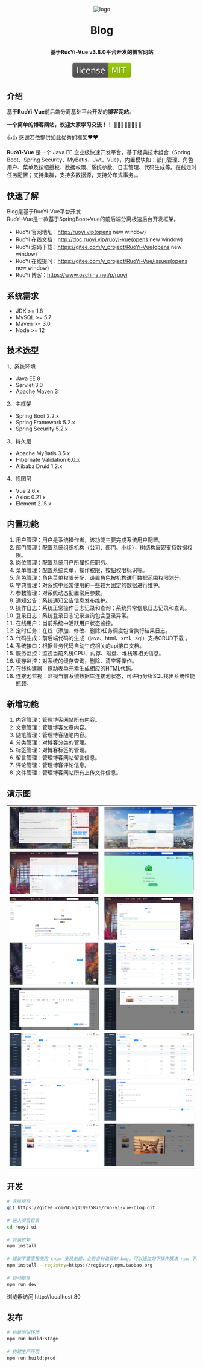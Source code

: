 <p align="center">
	<img alt="logo" src="ruoyi-ui/public/favicon.ico">
</p>
<h1 align="center" style="margin: 30px 0 30px; font-weight: bold;">Blog</h1>
<h4 align="center">基于RuoYi-Vue  v3.8.0平台开发的博客网站</h4>
<p align="center">
	<img src="ruoyi-ui/public/apistatus.svg"></a>
</p>


## 介绍

基于**RuoYi-Vue**前后端分离基础平台开发的**博客网站**。

**一个简单的博客网站，欢迎大家学习交流！！** 🤟🏻🤟🏻😊😊🎈🎈

👍👍 感谢若依提供如此优秀的框架❤️❤️ 

**RuoYi-Vue** 是一个 Java EE 企业级快速开发平台，基于经典技术组合（Spring Boot、Spring Security、MyBatis、Jwt、Vue），内置模块如：部门管理、角色用户、菜单及按钮授权、数据权限、系统参数、日志管理、代码生成等。在线定时任务配置；支持集群，支持多数据源，支持分布式事务。。

## 快速了解

Blog是基于RuoYi-Vue平台开发  
RuoYi-Vue是一款基于SpringBoot+Vue的前后端分离极速后台开发框架。

- RuoYi 官网地址：http://ruoyi.vip(opens new window)
- RuoYi 在线文档：http://doc.ruoyi.vip/ruoyi-vue(opens new window)
- RuoYi 源码下载：https://gitee.com/y_project/RuoYi-Vue(opens new window)
- RuoYi 在线提问：https://gitee.com/y_project/RuoYi-Vue/issues(opens new window)
- RuoYi 博客：https://www.oschina.net/p/ruoyi

## 系统需求

- JDK >= 1.8
- MySQL >= 5.7
- Maven >= 3.0
- Node >= 12

## 技术选型

1、系统环境

- Java EE 8
- Servlet 3.0
- Apache Maven 3

2、主框架

- Spring Boot 2.2.x
- Spring Framework 5.2.x
- Spring Security 5.2.x

3、持久层

- Apache MyBatis 3.5.x
- Hibernate Validation 6.0.x
- Alibaba Druid 1.2.x

4、视图层

- Vue 2.6.x
- Axios 0.21.x
- Element 2.15.x

## 内置功能

1.  用户管理：用户是系统操作者，该功能主要完成系统用户配置。
2.  部门管理：配置系统组织机构（公司、部门、小组），树结构展现支持数据权限。
3.  岗位管理：配置系统用户所属担任职务。
4.  菜单管理：配置系统菜单，操作权限，按钮权限标识等。
5.  角色管理：角色菜单权限分配、设置角色按机构进行数据范围权限划分。
6.  字典管理：对系统中经常使用的一些较为固定的数据进行维护。
7.  参数管理：对系统动态配置常用参数。
8.  通知公告：系统通知公告信息发布维护。
9.  操作日志：系统正常操作日志记录和查询；系统异常信息日志记录和查询。
10. 登录日志：系统登录日志记录查询包含登录异常。
11. 在线用户：当前系统中活跃用户状态监控。
12. 定时任务：在线（添加、修改、删除)任务调度包含执行结果日志。
13. 代码生成：前后端代码的生成（java、html、xml、sql）支持CRUD下载 。
14. 系统接口：根据业务代码自动生成相关的api接口文档。
15. 服务监控：监视当前系统CPU、内存、磁盘、堆栈等相关信息。
16. 缓存监控：对系统的缓存查询，删除、清空等操作。
17. 在线构建器：拖动表单元素生成相应的HTML代码。
18. 连接池监视：监视当前系统数据库连接池状态，可进行分析SQL找出系统性能瓶颈。

## 新增功能

1.  内容管理：管理博客网站所有内容。
2.  文章管理：管理博客文章内容。
3.  随笔管理：管理博客随笔内容。
4.  分类管理：对博客分类的管理。
5.  标签管理：对博客标签的管理。
6.  留言管理：管理博客网站留言信息。
7.  评论管理：管理博客评论信息。
8.  文件管理：管理博客网站所有上传文件信息。

## 演示图

<table>
    <tr>
        <td><img src="ruoyi-ui/public/systemImg/首页.png"/></td>
        <td><img src="ruoyi-ui/public/systemImg/随笔.png"/></td>
    </tr>
    <tr>
        <td><img src="ruoyi-ui/public/systemImg/留言.jpg"/></td>
        <td><img src="ruoyi-ui/public/systemImg/文档首页.png"/></td>
    </tr>
    <tr>
        <td><img src="ruoyi-ui/public/systemImg/文档详情.png"/></td>
        <td><img src="ruoyi-ui/public/systemImg/博客详情.png"/></td>
    </tr>
	<tr>
        <td><img src="ruoyi-ui/public/systemImg/评论.png"/></td>
        <td><img src="ruoyi-ui/public/systemImg/文章管理.png"/></td>
    </tr>	 
    <tr>
        <td><img src="ruoyi-ui/public/systemImg/文章新增修改.png"/></td>
        <td><img src="ruoyi-ui/public/systemImg/资源列表.png"/></td>
    </tr>
	<tr>
        <td><img src="ruoyi-ui/public/systemImg/分类管理.png"/></td>
        <td><img src="ruoyi-ui/public/systemImg/标签管理.png"/></td>
    </tr>
	<tr>
        <td><img src="ruoyi-ui/public/systemImg/留言管理.png"/></td>
        <td><img src="ruoyi-ui/public/systemImg/评论管理.png"/></td>
    </tr>
	<tr>
        <td><img src="ruoyi-ui/public/systemImg/文件管理.png"/></td>
        <td><img src="ruoyi-ui/public/systemImg/图片预览.png"/></td>
    </tr>
</table>


## 开发

```bash
# 克隆项目
git https://gitee.com/Ning310975876/ruo-yi-vue-blog.git

# 进入项目目录
cd ruoyi-ui

# 安装依赖
npm install

# 建议不要直接使用 cnpm 安装依赖，会有各种诡异的 bug。可以通过如下操作解决 npm 下载速度慢的问题
npm install --registry=https://registry.npm.taobao.org

# 启动服务
npm run dev
```

浏览器访问 http://localhost:80

## 发布

```bash
# 构建测试环境
npm run build:stage

# 构建生产环境
npm run build:prod
```

